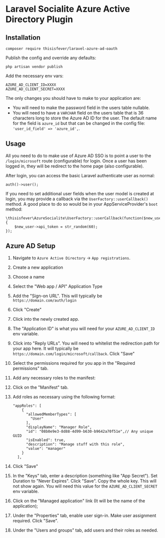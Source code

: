 # Laravel Socialite Azure Active Directory Plugin

## Installation

`composer require thisisfever/laravel-azure-ad-oauth`


Publish the config and override any defaults:

```
php artisan vendor publish
```

Add the necessary env vars:

```
AZURE_AD_CLIENT_ID=XXXX
AZURE_AD_CLIENT_SECRET=XXXX
```

The only changes you should have to make to your application are:

* You will need to make the password field in the users table nullable.
* You will need to have a `VARCHAR` field on the users table that is 36 characters long to store the Azure AD ID for the user. The default name for the field is `azure_id` but that can be changed in the config file: `'user_id_field' => 'azure_id',`.

## Usage

All you need to do to make use of Azure AD SSO is to point a user to the `/login/microsoft` route (configurable) for login. Once a user has been logged in, they will be redirect to the home page (also configurable).

After login, you can access the basic Laravel authenticate user as normal:

```
auth()->user();
```

If you need to set additional user fields when the user model is created at login, you may provide a callback via the `UserFactory::userCallback()` method. A good place to do so would be in your AppServiceProvider's `boot` method:

```
\thisisfever\AzureSocialite\UserFactory::userCallback(function($new_user){
	$new_user->api_token = str_random(60);
});
```

## Azure AD Setup

1. Navigate to `Azure Active Directory` -> `App registrations`.
2. Create a new application
  1. Choose a name
  2. Select the "Web app / API" Application Type
  3. Add the "Sign-on URL". This will typically be `https://domain.com/auth/login`
  4. Click "Create"
3. Click into the newly created app.
4. The "Application ID" is what you will need for your `AZURE_AD_CLIENT_ID` env variable.
5. Click into "Reply URLs". You will need to whitelist the redirection path for your app here. It will typically be `https://domain.com/login/microsoft/callback`. Click "Save"
6. Select the permissions required for you app in the "Required permissions" tab.
7. Add any necessary roles to the manifest:
  1. Click on the "Manifest" tab.
  2. Add roles as necessary using the following format:

		```
		"appRoles": [
		    {
		      "allowedMemberTypes": [
		        "User"
		      ],
		      "displayName": "Manager Role",
		      "id": "08b0e9e3-8d88-4d99-b630-b9642a70f51e",// Any unique GUID
		      "isEnabled": true,
		      "description": "Manage stuff with this role",
		      "value": "manager"
		    }
		  ],
		```
  3. Click "Save"
8. In the "Keys" tab, enter a description (something like "App Secret"). Set Duration to "Never Expires". Click "Save". Copy the whole key. This will not show again. You will need this value for the `AZURE_AD_CLIENT_SECRET` env variable.
9. Click on the "Managed application" link (It will be the name of the application);
10. Under the "Properties" tab, enable user sign-in. Make user assignment required. Click "Save".
11. Under the "Users and groups" tab, add users and their roles as needed.
